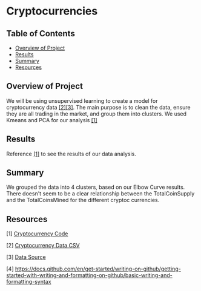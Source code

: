 # Cryptocurrencies

## Table of Contents
- [Overview of Project](#OverviewProject)
- [Results](#Results)
- [Summary](#Summary)
- [Resources](#Resources)

## <a name="OverviewProject"></a>Overview of Project

We will be using unsupervised learning to create a model for cryptocurrency data [[2]](#2)[[3]](#3). The main purpose is to clean the data, ensure they are all trading in the market, and group them into clusters. We used Kmeans and PCA for our analysis [[1]](#1)

## <a name="Results"></a>Results

Reference [[1]](#1) to see the results of our data analysis.

## <a name="Summary"></a> Summary

We grouped the data into 4 clusters, based on our Elbow Curve results. There doesn't seem to be a clear relationship between the TotalCoinSupply and the TotalCoinsMined for the different cryptoc currencies.  

## <a name="Resources"></a>Resources

<a name="1">[1]</a> [Cryptocurrency Code](https://github.com/tamiespinosa/Cryptocurrencies/blob/main/crypto_clustering.ipynb)

<a name="2">[2]</a> [Cryptocurrency Data CSV](https://github.com/tamiespinosa/Cryptocurrencies/blob/56324a0e25bc3ad9c95cb3f569fa8aedd12a539d/Resources/crypto_data.csv)

<a name="3">[3]</a> [Data Source](https://min-api.cryptocompare.com/data/all/coinlist)

[4] https://docs.github.com/en/get-started/writing-on-github/getting-started-with-writing-and-formatting-on-github/basic-writing-and-formatting-syntax
